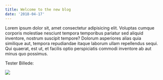 ```yaml
---
title: Welcome to the new blog
date: '2018-04-17'
---
```

Lorem ipsum dolor sit, amet consectetur adipisicing elit. Voluptas cumque corporis molestiae nesciunt tempora temporibus pariatur sed aliquid inventore, nostrum suscipit tempore?<!-- end --> Dolorum asperiores alias quia similique aut, tempora repudiandae itaque laborum ullam repellendus sequi. Qui quaerat, est ut, et facilis optio perspiciatis commodi inventore ab aut minus quo possimus.

Tester Billede:

![](/assets/most-impressive-landscape-03297712.jpg)
